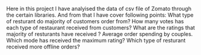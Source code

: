 Here in this project I have analyised the data of csv file of Zomato through the certain libraries. And from that I have cover following points:
What type of resturant do majority of customers order from?
How  many votes has each type of restaurant received from customers?
What are the ratings that majority of resturants have received ?
Average order spending by couples.
Which mode has received the maximum rating?
Which type of resturant received more offline orders?
